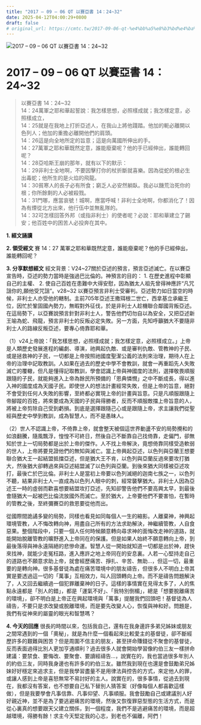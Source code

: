```yaml
---
title: "2017 – 09 – 06 QT 以賽亞書 14：24~32"
date: 2025-04-12T04:00:29+0800
draft: false
# original_url: https://cmtc.tw/2017-09-06-qt-%e4%bb%a5%e8%b3%bd%e4%ba%9e%e6%9b%b8-14%ef%bc%9a2432
---
```


![2017 – 09 – 06 QT 以賽亞書 14：24\~32](/images/qt.jpg   "2017 – 09 – 06 QT 以賽亞書 14：24\~32")

# 2017 – 09 – 06 QT 以賽亞書 14：24\~32

> 以賽亞書 14：24\~32  
> 14：24萬軍之耶和華起誓說：我怎樣思想，必照樣成就；我怎樣定意，必照樣成立，  
> 14：25就是在我地上打折亞述人，在我山上將他踐踏。他加的軛必離開以色列人；他加的重擔必離開他們的肩頭。  
> 14：26這是向全地所定的旨意；這是向萬國所伸出的手。  
> 14：27萬軍之耶和華既然定意，誰能廢棄呢？他的手已經伸出，誰能轉回呢？  
> 14：28亞哈斯王崩的那年，就有以下的默示：  
> 14：29非利士全地啊，不要因擊打你的杖折斷就喜樂。因為從蛇的根必生出毒蛇；他所生的是火焰的飛龍。  
> 14：30貧寒人的長子必有所食；窮乏人必安然躺臥。我必以饑荒治死你的根；你所餘剩的人必被殺戮。  
> 14：31門哪，應當哀號！城啊，應當呼喊！非利士全地啊，你都消化了！因為有煙從北方出來，他行伍中並無亂隊的。  
> 14：32可怎樣回答外邦（或指非利士）的使者呢？必說：耶和華建立了錫安；他百姓中的困苦人必投奔在其中。

**1. 經文誦讀**

**2. 領受經文**
賽 14：27 萬軍之耶和華既然定意，誰能廢棄呢？他的手已經伸出，誰能轉回呢？

**3. 分享默想經文**
經文背景：V24\~27關於亞述的預言，預言亞述滅亡。在以賽亞宣告時，亞述的勢力當時是強過巴比倫的。神預言的目的： 1. 在歷史進程中彰顯自己的主權、 2. 使自己百姓在患難中大得安慰，因為猶太人祖先曾得神應許“凡咒詛你的,願他受咒詛”。v28\~32 以賽亞預言非利士受審判。亞述勢力如日當空的時候，非利士人亦受他的轄制。主前705年亞述王撒珥根二世亡，西拿基立承繼王位，因忙於鞏固國內勢力，無暇對外征伐，於是非利士人趁機聯合鄰國背叛亞述。在這局勢下，以亞賽說預言針對非利士人，警告他們切勿自以為安全，又把亞述新王喻為蛇、飛龍，預言非利士的反叛必定失敗。另一方面，先知呼籲猶大不要隨非利士人的路線反叛亞述，要專心倚靠耶和華。

（1）v24上帝說：「我怎樣思想，必照樣成就；我怎樣定意，必照樣成立。」上帝是人類歷史發展進程的編劇、導演，祂興起仇敵、或是審判仇敵、管教神的子民、或是拯救神的子民，一切都是上帝按照祂國度聖潔公義的法則來治理，期待人在上帝的治理中記取教訓。人如果在過去的歷史中學不會教訓，就會一再重蹈先人失敗滅亡的覆轍，但凡是懂得記取教訓，學會認識上帝與神國度的法則，選擇敬畏順服跟隨的子民，就能夠進入上帝為餘民所預備的「恩典憐憫」之中不斷成長，得以進入神的國度成為天國子民。即使世人的想法計畫經常失敗，但是上帝的旨意，絕對不會受到任何人失敗的影響，至終都必實現上帝的計畫與旨意。只是凡順服跟隨上帝腳蹤的百姓，將來要成為天國的子民與得勝者，反而不順服敵擋上帝旨意的人，將被上帝剪除自己受到虧損。到底是選擇跟隨己心或是跟隨上帝，求主讓我們從聖經與歷史中學到教訓，成為智慧人，而不是愚昧人。

（2）世人不認識上帝，不倚靠上帝，就會整天被個這世界動盪不安的局勢攪和的如浪翻騰，隨風飄浮，惶惶不可終日，然後自己不斷靠自己找倚靠，走偏門，卻無知於世上一切局勢都是出於上帝的傑作。人不找上帝解決，竟想倚靠同樣受造軟弱的世人，上帝將要見證他們的無知與滅亡。當上帝興起亞述，以色列與亞蘭王想要聯合猶大王一起結盟抵擋亞述，但是猶大王不肯，以色列與亞蘭反過來要攻打猶大，然後猶大卻轉過來與亞述結盟滅了以色列與亞蘭。到後來猶大同樣被亞述攻打，最後亡於巴比倫。非利士人是當初上帝要以色列滅絕的迦南七族之一，以色列不聽，結果非利士人一直成為以色列人眼中的刺，經常襲擊猶大。非利士人因為亞述王一時的虛弱而歡喜想要結盟攻打亞述，先知卻警告他們不要高興太早，到最後會隨猶大一起被巴比倫流放國外而滅亡。至於猶大，上帝要他們不要害怕，在暫時的管教之後，至終彌賽亞的救恩要從他而出。

從國際間詭譎多變的局勢，同樣也看見如同每個人一生的縮影。人離棄神，神興起環境管教，人不悔改轉向神，用盡自己所有的方法求助解決，神繼續管教，人自食惡果。整個階段中，只要一個人任何時候願意轉向尋求神的面悔改走神的道路，就能開始脫離管教的曠野進入上帝同在的保護。但是如果人始終不願意轉向上帝，到最後落得與神永遠隔絕的悲慘命運。智慧人從一開始就知道一切都是出於神，趕快來找神，就能少走冤枉路，進入應許之地上帝同在的安息裏。人若一心堅持走自己的道路也不願意求助上帝，就會經歷痛苦、掙扎、辛苦、無助…，但這一切，最重要的是轉向神。很多基督徒為處在痛苦環境中的朋友禱告，但很多人不明白上帝其實是要透過這一切的「萬事」互相效力，叫人回頭轉向上帝。而不是禱告問題解決了，人又回去繼續過一個犯罪離棄神的日子。這樣的事情實在見得太多了，人的焦點永遠都是「別人的錯」，都是「運氣不好」、「我特別倒楣」，總是「想要脫離痛苦的環境」，卻不明白是上帝正在興起環境與「萬事」提醒我們回頭吧！基督徒為人禱告，不要只是求改變或脫離環境，而是要先改變人心，恢復與神和好。問題是，我們有從神來的屬靈的眼光和智慧嗎？

**4. 今天的回應**
很長的時間以來，包括我自己，還有在我身邊許多弟兄姊妹或朋友之間常遇到的一個「奧秘」，就是為什麼一個看起來比較愛主的基督徒，卻不斷經歷許多的艱難與困苦？但是周圍不信主的朋友，甚至拼命賺錢從不聚會的基督徒，反而表面過得比別人更加亨通順利？過去很多人就會開始學習像約伯三友一樣拼命建議：要禁食、要悔改、要聚會、要讀經禱告…，說實在的，我也當過很多年別人的約伯三友，同時我身邊也有許多的約伯三友。雖然我到現在也還是會鼓勵弟兄姊妹好好穩定來追求主，但是我學習盡量不是用律法與控告的方式，來定他人的罪，或讓人感到上帝是喜怒無常不易討好的主人。說實在的，很多事情，從過去到現在，我都沒有答案，也不想要自己私下替別人猜答案（好像每個人都喜歡這樣做），但是我要學會凡事信靠、凡事仰望、凡事順服。我會鼓勵自己或建議別人好好親近神，並不是為了要逃避痛苦的環境，然後又恢復罪惡型態的生活方式，而是從心裏真的想要跟天父建立關係，到一個程度，我們不是逃避痛苦的環境，而是超越環境，得勝有餘！求主今天堅定我的心志，到老也不偏離，阿們！
